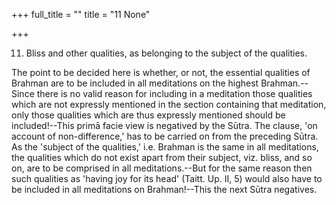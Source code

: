+++
full_title = ""
title = "11 None"

+++


11. Bliss and other qualities, as belonging to the subject of the qualities.

The point to be decided here is whether, or not, the essential qualities of Brahman are to be included in all meditations on the highest Brahman.--Since there is no valid reason for including in a meditation those qualities which are not expressly mentioned in the section containing that meditation, only those qualities which are thus expressly mentioned should be included!--This primā facie view is negatived by the Sūtra. The clause, 'on account of non-difference,' has to be carried on from the preceding Sūtra. As the 'subject of the qualities,' i.e. Brahman is the same in all meditations, the qualities which do not exist apart from their subject, viz. bliss, and so on, are to be comprised in all meditations.--But for the same reason then such qualities as 'having joy for its head' (Taitt. Up. II, 5) would also have to be included in all meditations on Brahman!--This the next Sūtra negatives.

